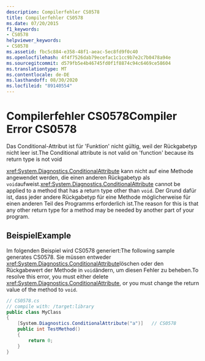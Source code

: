 ```yaml
---
description: Compilerfehler CS0578
title: Compilerfehler CS0578
ms.date: 07/20/2015
f1_keywords:
- CS0578
helpviewer_keywords:
- CS0578
ms.assetid: fbc5c884-e358-48f1-aeac-5ec8fd9f0c40
ms.openlocfilehash: 4f4f7526dab79ecefac1c1cc9b7e2c7b0478a94e
ms.sourcegitcommit: d579fb5e4b46745fd0f1f8874c94c6469ce58604
ms.translationtype: MT
ms.contentlocale: de-DE
ms.lasthandoff: 08/30/2020
ms.locfileid: "89140554"
---
```

# <a name="compiler-error-cs0578"></a><span data-ttu-id="8493c-103">Compilerfehler CS0578</span><span class="sxs-lookup"><span data-stu-id="8493c-103">Compiler Error CS0578</span></span>

<span data-ttu-id="8493c-104">Das Conditional-Attribut ist für 'Funktion' nicht gültig, weil der Rückgabetyp nicht leer ist.</span><span class="sxs-lookup"><span data-stu-id="8493c-104">The Conditional attribute is not valid on 'function' because its return type is not void</span></span>

<span data-ttu-id="8493c-105"><xref:System.Diagnostics.ConditionalAttribute> kann nicht auf eine Methode angewendet werden, die einen anderen Rückgabetyp als `void`aufweist.</span><span class="sxs-lookup"><span data-stu-id="8493c-105"><xref:System.Diagnostics.ConditionalAttribute> cannot be applied to a method that has a return type other than `void`.</span></span> <span data-ttu-id="8493c-106">Der Grund dafür ist, dass jeder andere Rückgabetyp für eine Methode möglicherweise für einen anderen Teil des Programms erforderlich ist.</span><span class="sxs-lookup"><span data-stu-id="8493c-106">The reason for this is that any other return type for a method may be needed by another part of your program.</span></span>

## <a name="example"></a><span data-ttu-id="8493c-107">Beispiel</span><span class="sxs-lookup"><span data-stu-id="8493c-107">Example</span></span>

<span data-ttu-id="8493c-108">Im folgenden Beispiel wird CS0578 generiert:</span><span class="sxs-lookup"><span data-stu-id="8493c-108">The following sample generates CS0578.</span></span> <span data-ttu-id="8493c-109">Sie müssen entweder <xref:System.Diagnostics.ConditionalAttribute>löschen oder den Rückgabewert der Methode in `void`ändern, um diesen Fehler zu beheben.</span><span class="sxs-lookup"><span data-stu-id="8493c-109">To resolve this error, you must either delete <xref:System.Diagnostics.ConditionalAttribute>, or you must change the return value of the method to `void`.</span></span>

```csharp
// CS0578.cs
// compile with: /target:library
public class MyClass
{
    [System.Diagnostics.ConditionalAttribute("a")]   // CS0578
    public int TestMethod()
    {
        return 0;
    }
}
```
